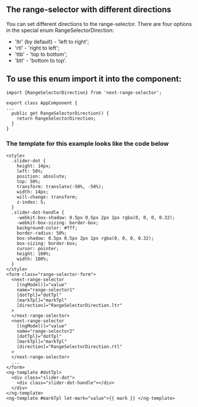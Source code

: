 ## The range-selector with different directions

You can set different directions to the range-selector.
There are four options in the special enum RangeSelectorDirection:

- 'ltr' (by default) - 'left to right';
- 'rtl' - 'right to left';
- 'ttb' - 'top to bottom';
- 'btt' - 'bottom to top'.

## To use this enum import it into the component:

```
import {RangeSelectorDirection} from 'next-range-selector';

export class AppComponent {
...
  public get RangeSelectorDirection() {
    return RangeSelectorDirection;
  }
}
```

### The template for this example looks like the code below

```
<style>
  .slider-dot {
    height: 14px;
    left: 58%;
    position: absolute;
    top: 50%;
    transform: translate(-50%, -50%);
    width: 14px;
    will-change: transform;
    z-index: 5;
  }
  .slider-dot-handle {
    -webkit-box-shadow: 0.5px 0.5px 2px 1px rgba(0, 0, 0, 0.32);
    -webkit-box-sizing: border-box;
    background-color: #fff;
    border-radius: 50%;
    box-shadow: 0.5px 0.5px 2px 1px rgba(0, 0, 0, 0.32);
    box-sizing: border-box;
    cursor: pointer;
    height: 100%;
    width: 100%;
  }
</style>
<form class="range-selector-form">
  <next-range-selector
    [(ngModel)]="value"
    name="range-selector1"
    [dotTpl]="dotTpl"
    [markTpl]="markTpl"
    [direction]="RangeSelectorDirection.ltr"
  >
  </next-range-selector>
  <next-range-selector
    [(ngModel)]="value"
    name="range-selector2"
    [dotTpl]="dotTpl"
    [markTpl]="markTpl"
    [direction]="RangeSelectorDirection.rtl"
  >
  </next-range-selector>
  ...
</form>
<ng-template #dotTpl>
  <div class="slider-dot">
    <div class="slider-dot-handle"></div>
  </div>
</ng-template>
<ng-template #markTpl let-mark="value">{{ mark }} </ng-template>
```
